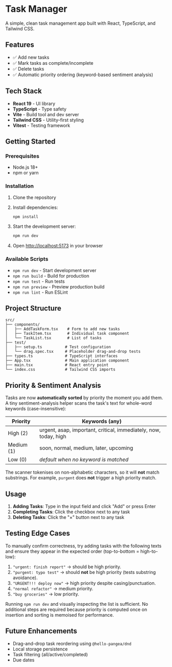 # Task Manager

A simple, clean task management app built with React, TypeScript, and Tailwind CSS.

## Features

- ✅ Add new tasks
- ✅ Mark tasks as complete/incomplete  
- ✅ Delete tasks
- ✅ Automatic priority ordering (keyword-based sentiment analysis)

## Tech Stack

- **React 19** - UI library
- **TypeScript** - Type safety
- **Vite** - Build tool and dev server
- **Tailwind CSS** - Utility-first styling
- **Vitest** - Testing framework

## Getting Started

### Prerequisites

- Node.js 18+ 
- npm or yarn

### Installation

1. Clone the repository
2. Install dependencies:
   ```bash
   npm install
   ```

3. Start the development server:
   ```bash
   npm run dev
   ```

4. Open [http://localhost:5173](http://localhost:5173) in your browser

### Available Scripts

- `npm run dev` - Start development server
- `npm run build` - Build for production
- `npm run test` - Run tests
- `npm run preview` - Preview production build
- `npm run lint` - Run ESLint

## Project Structure

```
src/
├── components/
│   ├── AddTaskForm.tsx    # Form to add new tasks
│   ├── TaskItem.tsx       # Individual task component
│   └── TaskList.tsx       # List of tasks
├── test/
│   ├── setup.ts          # Test configuration
│   └── drag.spec.tsx     # Placeholder drag-and-drop tests
├── types.ts              # TypeScript interfaces
├── App.tsx               # Main application component
├── main.tsx              # React entry point
└── index.css             # Tailwind CSS imports
```

## Priority & Sentiment Analysis

Tasks are now **automatically sorted** by priority the moment you add them. A tiny sentiment-analysis helper scans the task's text for whole-word keywords (case-insensitive):

| Priority | Keywords (any) |
|----------|----------------|
| High (2) | urgent, asap, important, critical, immediately, now, today, high |
| Medium (1) | soon, normal, medium, later, upcoming |
| Low (0) | _default when no keyword is matched_ |

The scanner tokenises on non-alphabetic characters, so it will **not** match substrings. For example, `purgent` does **not** trigger a high priority match.

## Usage

1. **Adding Tasks**: Type in the input field and click "Add" or press Enter
2. **Completing Tasks**: Click the checkbox next to any task
3. **Deleting Tasks**: Click the "×" button next to any task

## Testing Edge Cases

To manually confirm correctness, try adding tasks with the following texts and ensure they appear in the expected order (top-to-bottom = high-to-low):

1. `"urgent: finish report"` → should be high priority.
2. `"purgent: typo test"` → should **not** be high priority (tests substring avoidance).
3. `"URGENT!!! deploy now"` → high priority despite casing/punctuation.
4. `"normal refactor"` → medium priority.
5. `"buy groceries"` → low priority.

Running `npm run dev` and visually inspecting the list is sufficient. No additional steps are required because priority is computed once on insertion and sorting is memoised for performance.

## Future Enhancements

- Drag-and-drop task reordering using `@hello-pangea/dnd`
- Local storage persistence
- Task filtering (all/active/completed)
- Due dates

